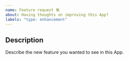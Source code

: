 ```yaml
---
name: Feature request 🛠️
about: Having thoughts on improving this App?
labels: "type: enhancement"
---
```


<!--
  Please fill out each section below, otherwise, your issue will be closed. This info allows maintainers to diagnose (and fix!) your issue as quickly as possible.


  Before opening a new issue, please search existing issues: https://github.com/Aman-zishan/DocScanner/issues
-->

## Description

Describe the new feature you wanted to see in this App.



